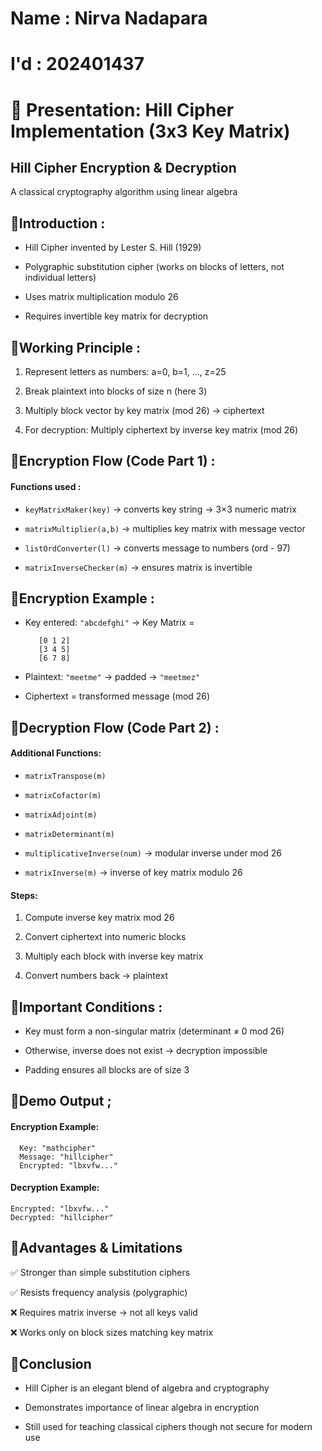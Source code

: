 # Name : Nirva Nadapara
# I'd : 202401437

# 📑 Presentation: Hill Cipher Implementation (3x3 Key Matrix)

## Hill Cipher Encryption & Decryption
   A classical cryptography algorithm using linear algebra
   


## 🔹Introduction :
- Hill Cipher invented by Lester S. Hill (1929)

- Polygraphic substitution cipher (works on blocks of letters, not individual letters)

- Uses matrix multiplication modulo 26

- Requires invertible key matrix for decryption


## 🔹Working Principle :
1. Represent letters as numbers:
a=0, b=1, ..., z=25

2. Break plaintext into blocks of size n (here 3)

3. Multiply block vector by key matrix (mod 26) → ciphertext

4. For decryption: Multiply ciphertext by inverse key matrix (mod 26)


## 🔹Encryption Flow (Code Part 1) :

#### Functions used :
- ``` keyMatrixMaker(key) ``` → converts key string → 3×3 numeric matrix
  
- ```matrixMultiplier(a,b)``` → multiplies key matrix with message vector

- ```listOrdConverter(l)``` → converts message to numbers (ord - 97)

- ```matrixInverseChecker(m)``` → ensures matrix is invertible


## 🔹Encryption Example :
- Key entered: ```"abcdefghi"```
  → Key Matrix =
  ```
     [0 1 2]
     [3 4 5]
     [6 7 8]
   ```
- Plaintext: ```"meetme"``` → padded → ```"meetmez"```

- Ciphertext = transformed message (mod 26)


## 🔹Decryption Flow (Code Part 2) :

#### Additional Functions:
- ```matrixTranspose(m)```

- ```matrixCofactor(m)```

- ```matrixAdjoint(m)```

- ```matrixDeterminant(m)```

- ```multiplicativeInverse(num)``` → modular inverse under mod 26

- ```matrixInverse(m)``` → inverse of key matrix modulo 26

#### Steps:
1. Compute inverse key matrix mod 26

2. Convert ciphertext into numeric blocks

3. Multiply each block with inverse key matrix

4. Convert numbers back → plaintext


## 🔹Important Conditions :
- Key must form a non-singular matrix (determinant ≠ 0 mod 26)

- Otherwise, inverse does not exist → decryption impossible

- Padding ensures all blocks are of size 3


## 🔹Demo Output ;
#### Encryption Example:
```
  Key: "mathcipher"
  Message: "hillcipher"
  Encrypted: "lbxvfw..."
```

#### Decryption Example: 
```
Encrypted: "lbxvfw..."
Decrypted: "hillcipher"
```


## 🔹Advantages & Limitations
✅ Stronger than simple substitution ciphers

✅ Resists frequency analysis (polygraphic)

❌ Requires matrix inverse → not all keys valid

❌ Works only on block sizes matching key matrix


## 🔹Conclusion

- Hill Cipher is an elegant blend of algebra and cryptography

- Demonstrates importance of linear algebra in encryption

- Still used for teaching classical ciphers though not secure for modern use


